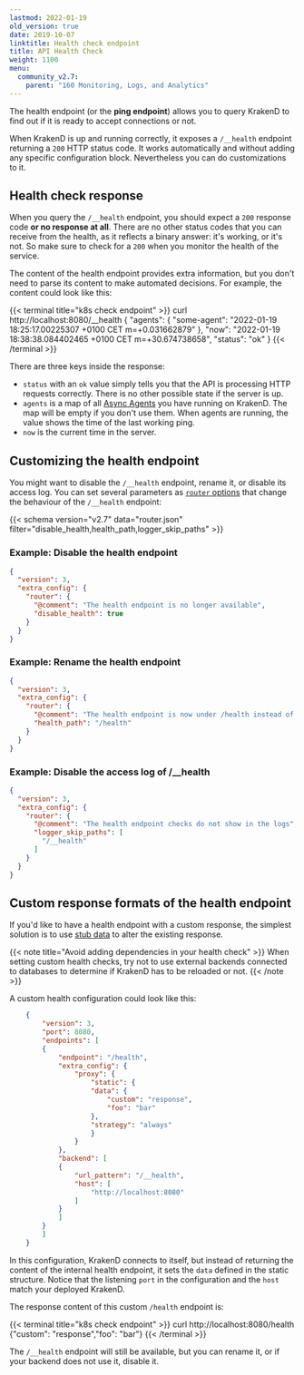```yaml
---
lastmod: 2022-01-19
old_version: true
date: 2019-10-07
linktitle: Health check endpoint
title: API Health Check
weight: 1100
menu:
  community_v2.7:
    parent: "160 Monitoring, Logs, and Analytics"
---
```

The health endpoint (or the **ping endpoint**) allows you to query KrakenD to find out if it is ready to accept connections or not.

When KrakenD is up and running correctly, it exposes a `/__health` endpoint returning a `200` HTTP status code. It works automatically and without adding any specific configuration block. Nevertheless you can do customizations to it.

## Health check response
When you query the `/__health` endpoint, you should expect a `200` response code **or no response at all**. There are no other status codes that you can receive from the health, as it reflects a binary answer: it's working, or it's not. So make sure to check for a `200` when you monitor the health of the service.

The content of the health endpoint provides extra information, but you don't need to parse its content to make automated decisions. For example, the content could look like this:

{{< terminal title="k8s check endpoint" >}}
curl http://localhost:8080/__health
{
    "agents": {
        "some-agent": "2022-01-19 18:25:17.00225307 +0100 CET m=+0.031662879"
    },
    "now": "2022-01-19 18:38:38.084402465 +0100 CET m=+30.674738658",
    "status": "ok"
}
{{< /terminal >}}

There are three keys inside the response:

- `status` with an `ok` value simply tells you that the API is processing HTTP requests correctly. There is no other possible state if the server is up.
- `agents` is a map of all [Async Agents](/docs/v2.7/async/) you have running on KrakenD. The map will be empty if you don't use them. When agents are running, the value shows the time of the last working ping.
- `now` is the current time in the server.

## Customizing the health endpoint
You might want to disable the `/__health` endpoint, rename it, or disable its access log. You can set several parameters as [`router` options](/docs/v2.7/service-settings/router-options/) that change the behaviour of the `/__health` endpoint:

{{< schema version="v2.7" data="router.json" filter="disable_health,health_path,logger_skip_paths" >}}

### Example: Disable the health endpoint
```json
{
  "version": 3,
  "extra_config": {
    "router": {
      "@comment": "The health endpoint is no longer available",
      "disable_health": true
    }
  }
}
```
### Example: Rename the health endpoint
```json
{
  "version": 3,
  "extra_config": {
    "router": {
      "@comment": "The health endpoint is now under /health instead of /__health",
      "health_path": "/health"
    }
  }
}
```
### Example: Disable the access log of /__health
```json
{
  "version": 3,
  "extra_config": {
    "router": {
      "@comment": "The health endpoint checks do not show in the logs",
      "logger_skip_paths": [
        "/__health"
      ]
    }
  }
}
```

## Custom response formats of the health endpoint
If you'd like to have a health endpoint with a custom response, the simplest solution is to use [stub data](/docs/v2.7/endpoints/static-proxy/) to alter the existing response.

{{< note title="Avoid adding dependencies in your health check" >}}
When setting custom health checks, try not to use external backends connected to databases to determine if KrakenD has to be reloaded or not.
{{< /note >}}

A custom health configuration could look like this:

```json
    {
        "version": 3,
        "port": 8080,
        "endpoints": [
        {
            "endpoint": "/health",
            "extra_config": {
                "proxy": {
                    "static": {
                    "data": {
                        "custom": "response",
                        "foo": "bar"
                    },
                    "strategy": "always"
                    }
                }
            },
            "backend": [
            {
                "url_pattern": "/__health",
                "host": [
                    "http://localhost:8080"
                ]
            }
            ]
        }
        ]
    }
```

In this configuration, KrakenD connects to itself, but instead of returning the content of the internal health endpoint, it sets the `data` defined in the static structure. Notice that the listening `port` in the configuration and the `host` match your deployed KrakenD.

The response content of this custom `/health` endpoint is:

{{< terminal title="k8s check endpoint" >}}
curl http://localhost:8080/health
{"custom": "response","foo": "bar"}
{{< /terminal >}}

The `/__health` endpoint will still be available, but you can rename it, or if your backend does not use it, disable it.